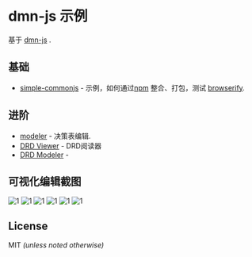 # dmn-js 示例

基于 [dmn-js](https://github.com/supermy/dmn-js) .


## 基础

* [simple-commonjs](https://github.com/supermy/dmn-js-online/tree/master/simple-commonjs) - 示例，如何通过[npm](http://npmjs.org) 整合、打包，测试 [browserify](http://browserify.org).


## 进阶

* [modeler](https://github.com/supermy/dmn-js-online/tree/master/modeler) - 决策表编辑.
* [DRD Viewer](https://github.com/supermy/dmn-js-online/tree/master/drd-viewer) - DRD阅读器
* [DRD Modeler](https://github.com/supermy/dmn-js-online/tree/master/drd-modeler) - 


## 可视化编辑截图

<img src="https://github.com/supermy/dmn-js-online/blob/master/drd-modeler/docs/dmn-1.png"  alt="1">
<img src="https://github.com/supermy/dmn-js-online/blob/master/drd-modeler/docs/dmn-2.png"  alt="1">
<img src="https://github.com/supermy/dmn-js-online/blob/master/drd-modeler/docs/dmn-3.png"  alt="1">
<img src="https://github.com/supermy/dmn-js-online/blob/master/drd-modeler/docs/dmn-4.png"  alt="1">
<img src="https://github.com/supermy/dmn-js-online/blob/master/drd-modeler/docs/dmn-5.png"  alt="1">
<img src="https://github.com/supermy/dmn-js-online/blob/master/drd-modeler/docs/dmn-6.png"  alt="1">



## License

MIT _(unless noted otherwise)_
